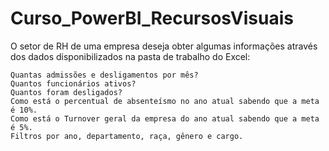 # Curso_PowerBI_RecursosVisuais

O setor de RH de uma empresa deseja obter algumas informações através dos dados disponibilizados na pasta de trabalho do Excel:

    Quantas admissões e desligamentos por mês?
    Quantos funcionários ativos?
    Quantos foram desligados?
    Como está o percentual de absenteísmo no ano atual sabendo que a meta é 10%.
    Como está o Turnover geral da empresa do ano atual sabendo que a meta é 5%.
    Filtros por ano, departamento, raça, gênero e cargo.
